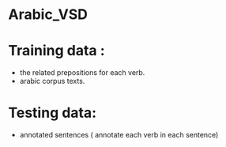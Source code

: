 # Arabic_VSD
# Training data : 
  - the related prepositions for each verb. 
  - arabic corpus texts. 
  
# Testing data: 
  - annotated sentences ( annotate each verb in each sentence) 
   
